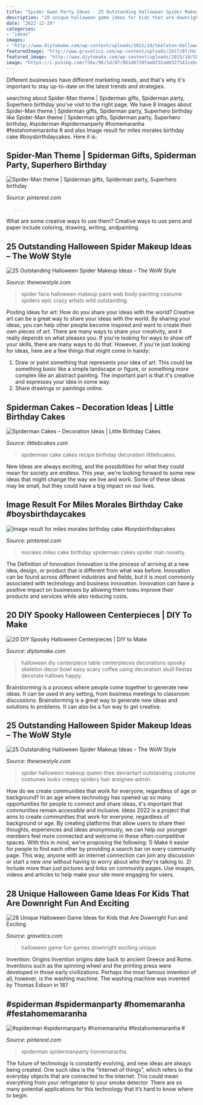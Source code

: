 ```yaml
---
title: "Spider Gwen Party Ideas - 25 Outstanding Halloween Spider Makeup Ideas – The Wow Style"
description: "28 unique halloween game ideas for kids that are downright fun and exciting"
date: "2022-12-29"
categories:
- "ideas"
images:
- "http://www.diytomake.com/wp-content/uploads/2015/10/Skeleton-Halloween-DIY-Centerpiece.jpg"
featuredImage: "http://www.gravetics.com/wp-content/uploads/2017/07/Halloween-Can-Game.jpg"
featured_image: "http://www.diytomake.com/wp-content/uploads/2015/10/Skeleton-Halloween-DIY-Centerpiece.jpg"
image: "https://i.pinimg.com/736x/96/1d/07/961d0739fae0232a00327543cebe00b6.jpg"
---
```



Different businesses have different marketing needs, and that's why it's important to stay up-to-date on the latest trends and strategies.

	

		
searching about Spider-Man theme | Spiderman gifts, Spiderman party, Superhero birthday you've visit to the right page. We have 8 Images about Spider-Man theme | Spiderman gifts, Spiderman party, Superhero birthday like Spider-Man theme | Spiderman gifts, Spiderman party, Superhero birthday, #spiderman #spidermanparty #homemaranha #festahomemaranha # and also Image result for miles morales birthday cake #boysbirthdaycakes. Here it is:
		
    
## Spider-Man Theme | Spiderman Gifts, Spiderman Party, Superhero Birthday

<img loading=lazy src="https://i.pinimg.com/736x/17/a4/81/17a48117e132da064c4f56bfb35358a0--dessert-tables-spider-man.jpg" onerror="this.onerror=null;this.src='https://tse1.mm.bing.net/th?id=OIP.mGaLdgzoQzlyaT8JuOhMSgDIEs&amp;pid=15.1';" alt="Spider-Man theme | Spiderman gifts, Spiderman party, Superhero birthday">

_Source: pinterest.com_

>. 

	

What are some creative ways to use them?
Creative ways to use pens and paper include coloring, drawing, writing, andpainting.

    
## 25 Outstanding Halloween Spider Makeup Ideas – The WoW Style

<img loading=lazy src="http://thewowstyle.com/wp-content/uploads/2016/08/Spider-Web-Face-Paint-Ideas.jpg" onerror="this.onerror=null;this.src='https://tse3.mm.bing.net/th?id=OIP.gdDDKDI629aQm69iGvHmNQHaKX&amp;pid=15.1';" alt="25 Outstanding Halloween Spider Makeup Ideas – The WoW Style">

_Source: thewowstyle.com_

>spider face halloween makeup paint web body painting costume spiders epic crazy artists wild outstanding. 

	

Posting ideas for art: How do you share your ideas with the world?
Creative art can be a great way to share your ideas with the world. By sharing your ideas, you can help other people become inspired and want to create their own pieces of art. There are many ways to share your creativity, and it really depends on what pleases you. If you're looking for ways to show off your skills, there are many ways to do that. However, if you're just looking for ideas, here are a few things that might come in handy: 
1) Draw or paint something that represents your idea of art. This could be something basic like a simple landscape or figure, or something more complex like an abstract painting. The important part is that it's creative and expresses your idea in some way. 
2) Share drawings or paintings online.

    
## Spiderman Cakes – Decoration Ideas | Little Birthday Cakes

<img loading=lazy src="http://www.littlebcakes.com/wp-content/uploads/2013/08/Spiderman-Cake-Recipe.jpg" onerror="this.onerror=null;this.src='https://tse4.mm.bing.net/th?id=OIP.2pZ0sP5NDX1iez12DwgG7wHaE9&amp;pid=15.1';" alt="Spiderman Cakes – Decoration Ideas | Little Birthday Cakes">

_Source: littlebcakes.com_

>spiderman cake cakes recipe birthday decoration littlebcakes. 

	

New Ideas are always exciting, and the possibilities for what they could mean for society are endless. This year, we're looking forward to some new ideas that might change the way we live and work. Some of these ideas may be small, but they could have a big impact on our lives.

    
## Image Result For Miles Morales Birthday Cake #boysbirthdaycakes

<img loading=lazy src="https://i.pinimg.com/736x/55/fe/4f/55fe4f4d6a7fb300026b2bf05af8d4c8.jpg" onerror="this.onerror=null;this.src='https://tse1.mm.bing.net/th?id=OIP.4aDrGfryZxVuENECUfjGswHaHa&amp;pid=15.1';" alt="Image result for miles morales birthday cake #boysbirthdaycakes">

_Source: pinterest.com_

>morales miles cake birthday spiderman cakes spider man novelty. 

	

The Definition of Innovation
Innovation is the process of arriving at a new idea, design, or product that is different from what was before. Innovation can be found across different industries and fields, but it is most commonly associated with technology and business innovation. Innovation can have a positive impact on businesses by allowing them toieu improve their products and services while also reducing costs.

    
## 20 DIY Spooky Halloween Centerpieces | DIY To Make

<img loading=lazy src="http://www.diytomake.com/wp-content/uploads/2015/10/Skeleton-Halloween-DIY-Centerpiece.jpg" onerror="this.onerror=null;this.src='https://tse2.mm.bing.net/th?id=OIP.u1SxOnNWrRpvxVSjw3GlfAHaLH&amp;pid=15.1';" alt="20 DIY Spooky Halloween Centerpieces | DIY to Make">

_Source: diytomake.com_

>halloween diy centerpiece table centerpieces decorations spooky skeleton decor bowl easy scary coffee using decoration skull fiestas decorate hallows happy. 

	

Brainstorming is a process where people come together to generate new ideas. It can be used in any setting, from business meetings to classroom discussions. Brainstorming is a great way to generate new ideas and solutions to problems. It can also be a fun way to get creative.

    
## 25 Outstanding Halloween Spider Makeup Ideas – The WoW Style

<img loading=lazy src="http://thewowstyle.com/wp-content/uploads/2016/08/Spider-Queen-Halloween-Makeup-....jpg" onerror="this.onerror=null;this.src='https://tse1.mm.bing.net/th?id=OIP.4At1hh5ZH_7UCgzTtPfZuAHaJ4&amp;pid=15.1';" alt="25 Outstanding Halloween Spider Makeup Ideas – The WoW Style">

_Source: thewowstyle.com_

>spider halloween makeup queen thee deviantart outstanding costume costumes looks creepy spidery hair araignee admin. 

	

How do we create communities that work for everyone, regardless of age or background?
In an age where technology has opened up so many opportunities for people to connect and share ideas, it's important that communities remain accessible and inclusive. Ideas 2022 is a project that aims to create communities that work for everyone, regardless of background or age. By creating platforms that allow users to share their thoughts, experiences and ideas anonymously, we can help our younger members feel more connected and welcome in these often-competitive spaces. With this in mind, we're proposing the following: 1) Make it easier for people to find each other by providing a search bar on every community page. This way, anyone with an internet connection can join any discussion or start a new one without having to worry about who they're talking to. 2) Include more than just pictures and links on community pages. Use images, videos and articles to help make your site more engaging for users.

    
## 28 Unique Halloween Game Ideas For Kids That Are Downright Fun And Exciting

<img loading=lazy src="http://www.gravetics.com/wp-content/uploads/2017/07/Halloween-Can-Game.jpg" onerror="this.onerror=null;this.src='https://tse3.mm.bing.net/th?id=OIP.yCYgmJ7Jc6mVrW_Dg8dBzAHaLH&amp;pid=15.1';" alt="28 Unique Halloween Game Ideas for Kids that Are Downright Fun and Exciting">

_Source: gravetics.com_

>halloween game fun games downright exciting unique. 

	

Invention: Origins
Invention origins date back to ancient Greece and Rome. Inventions such as the spinning wheel and the printing press were developed in those early civilizations. Perhaps the most famous invention of all, however, is the washing machine. The washing machine was invented by Thomas Edison in 187
    
## #spiderman #spidermanparty #homemaranha #festahomemaranha #

<img loading=lazy src="https://i.pinimg.com/736x/96/1d/07/961d0739fae0232a00327543cebe00b6.jpg" onerror="this.onerror=null;this.src='https://tse4.mm.bing.net/th?id=OIP.bTd5FrwqfA1JVkO1tS9P5AHaH9&amp;pid=15.1';" alt="#spiderman #spidermanparty #homemaranha #festahomemaranha #">

_Source: pinterest.com_

>spiderman spidermanparty homemaranha. 

	

The future of technology is constantly evolving, and new ideas are always being created. One such idea is the “internet of things”, which refers to the everyday objects that are connected to the internet. This could mean everything from your refrigerator to your smoke detector. There are so many potential applications for this technology that it’s hard to know where to begin.

